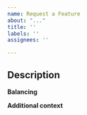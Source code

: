 ```yaml
---
name: Request a Feature
about: "..."
title: ''
labels: ''
assignees: ''

---
```


## Description
<!-- Explain your request in detail. -->

**Balancing**
<!-- Does this require balancing? -->
  
**Additional context**
<!-- Add any other context about the request. -->
